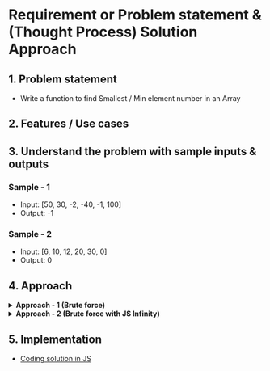 # Requirement or Problem statement & (Thought Process) Solution Approach

## 1. Problem statement

- Write a function to find Smallest / Min element number in an Array

## 2. Features / Use cases

## 3. Understand the problem with sample inputs & outputs

### Sample - 1

- Input: [50, 30, -2, -40, -1, 100]
- Output: -1

### Sample - 2

- Input: [6, 10, 12, 20, 30, 0]
- Output: 0

## 4. Approach

<details>
  <summary><b>Approach - 1 (Brute force)</b></summary>

- Thought Process / Approach - one pass solution

  - Assume / assign First element as Smallest variable value
  - Use for loop to traverse the array elements
  - Loop each element (traverse / visit each element) & compare with Smallest variable condition checks & update Smallest variable
  - return Smallest variable value

  ![alt text](./img/logic-A1.png)

- Dry run with sample examples

- Complexity
  - Time Complexity: O(n)
  - Space Complexity: O(1)

</details>

<details>
  <summary><b>Approach - 2 (Brute force with JS Infinity)</b></summary>

- Thought Process / Approach - one pass solution

  - Assume / assign Smallest value as Infinity (which is very largest number in Javascript)
  - Use for loop to traverse the array elements
  - Loop each element (traverse / visit each element) & compare with Smallest value condition checks & update Smallest variable
  - return Smallest variable value

  ![alt text](./img/logic-A2.png)

- Dry run with sample examples

- Complexity
  - Time Complexity: O(n)
  - Space Complexity: O(1)

</details>

## 5. Implementation

- [Coding solution in JS](./index.js)
